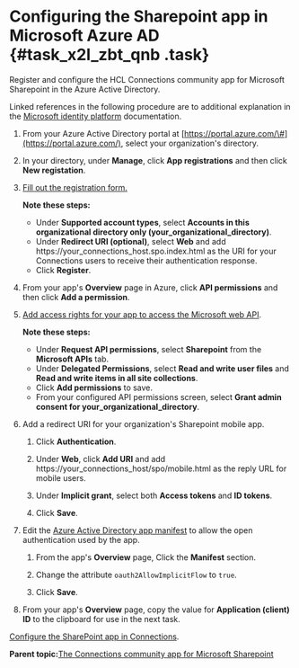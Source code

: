# Configuring the Sharepoint app in Microsoft Azure AD {#task_x2l_zbt_qnb .task}

Register and configure the HCL Connections community app for Microsoft Sharepoint in the Azure Active Directory.

Linked references in the following procedure are to additional explanation in the [Microsoft identity platform](https://docs.microsoft.com/azure/active-directory/develop/v2-overview) documentation.

1.  From your Azure Active Directory portal at [https://portal.azure.com/\#](https://portal.azure.com/), select your organization's directory.

2.  In your directory, under **Manage**, click **App registrations** and then click **New registation**.

3.  [Fill out the registration form.](https://docs.microsoft.com/azure/active-directory/develop/quickstart-register-app)

    **Note these steps:**

    -   Under **Supported account types**, select **Accounts in this organizational directory only \(your\_organizational\_directory\)**.
    -   Under **Redirect URI \(optional\)**, select **Web** and add https://your\_connections\_host.spo.index.html as the URI for your Connections users to receive their authentication response.
    -   Click **Register**.
4.  From your app's **Overview** page in Azure, click **API permissions** and then click **Add a permission**.

5.  [Add access rights for your app to access the Microsoft web API](https://docs.microsoft.com/azure/active-directory/develop/quickstart-configure-app-access-web-apis).

    **Note these steps:**

    -   Under **Request API permissions**, select **Sharepoint** from the **Microsoft APIs** tab.
    -   Under **Delegated Permissions**, select **Read and write user files** and **Read and write items in all site collections**.
    -   Click **Add permissions** to save.
    -   From your configured API permissions screen, select **Grant admin consent for your\_organizational\_directory**.
6.  Add a redirect URI for your organization's Sharepoint mobile app.

    1.  Click **Authentication**.

    2.  Under **Web**, click **Add URI** and add https://your\_connections\_host/spo/mobile.html as the reply URL for mobile users.

    3.  Under **Implicit grant**, select both **Access tokens** and **ID tokens**.

    4.  Click **Save**.

7.  Edit the [Azure Active Directory app manifest](https://docs.microsoft.com/azure/active-directory/develop/reference-app-manifest) to allow the open authentication used by the app.

    1.  From the app's **Overview** page, Click the **Manifest** section.

    2.  Change the attribute `oauth2AllowImplicitFlow` to `true`.

    3.  Click **Save**.

8.  From your app's **Overview** page, copy the value for **Application \(client\) ID** to the clipboard for use in the next task.


[Configure the SharePoint app in Connections](t_admin_sharepoint_app_configure.md).

**Parent topic:**[The Connections community app for Microsoft Sharepoint](../../connectors/admin/c_admin_sharepoint_app_container.md)


